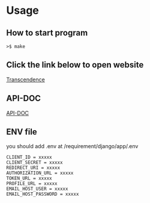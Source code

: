 # Usage

## How to start program
```
>$ make
```

## Click the link below to open website
<a href="http://localhost:8000/"> Transcendence </a>


## API-DOC
<a href="https://copper-oxygen-2da.notion.site/Transcendence-120883905052447ea5dc672972bf6e19?pvs=4"> API-DOC </a>

## ENV file
you should add .env at /requirement/django/app/.env
```
CLIENT_ID = xxxxx
CLIENT_SECRET = xxxxx
REDIRECT_URI = xxxxx
AUTHORIZATION_URL = xxxxx
TOKEN_URL = xxxxx
PROFILE_URL = xxxxx
EMAIL_HOST_USER = xxxxx
EMAIL_HOST_PASSWORD = xxxxx
```
